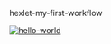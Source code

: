 hexlet-my-first-workflow

[![hello-world](https://github.com/toDoListEnjoyer/hexlet-my-first-workflow/actions/workflows/hello-world.yml/badge.svg)](https://github.com/toDoListEnjoyer/hexlet-my-first-workflow/actions)
